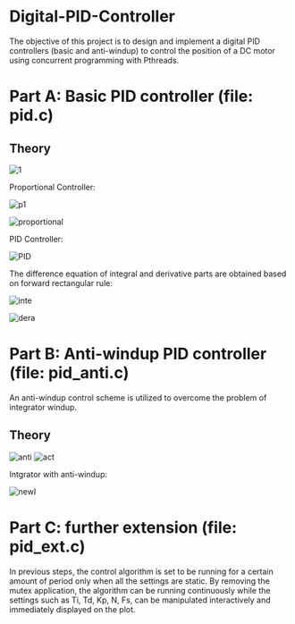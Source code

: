 # Digital-PID-Controller
The objective of this project is to design and implement a digital PID controllers (basic and anti-windup) to control the position of a DC motor using concurrent programming with Pthreads.

# Part A: Basic PID controller (file: pid.c)
## Theory

![1](https://user-images.githubusercontent.com/96636782/161468853-e82279c7-9904-4810-abe9-d00adbab3e5b.png)

Proportional Controller:

![p1](https://user-images.githubusercontent.com/96636782/161469318-e3fe02f6-a799-417c-861b-e99f76241834.png)

![proportional](https://user-images.githubusercontent.com/96636782/161469223-d74f8a6c-69f6-4990-a017-55f66c5b2e9b.png)

PID Controller:

![PID](https://user-images.githubusercontent.com/96636782/161469374-df9359ec-628d-4f4c-b459-09bc4f990db9.png)

The difference equation of integral and derivative parts are obtained based on forward rectangular rule:

![inte](https://user-images.githubusercontent.com/96636782/161469547-6fac34f8-6054-45e8-a5a1-8e6209c6e112.png)

![dera](https://user-images.githubusercontent.com/96636782/161469562-d9dccad6-b5bd-40e8-ac60-acfff5daa45b.png)

# Part B: Anti-windup PID controller (file: pid_anti.c)
An anti-windup control scheme is utilized to overcome the problem of integrator windup.
## Theory
![anti](https://user-images.githubusercontent.com/96636782/161469709-5c02b7cf-28b4-46ee-9c7d-5e99e2eb1b40.png)
![act](https://user-images.githubusercontent.com/96636782/161469791-4bb9c92e-43e2-4f47-9e0e-0a563c9e4896.png)

Intgrator with anti-windup:


![newI](https://user-images.githubusercontent.com/96636782/161469828-2bb7db00-36d7-4ee2-b936-dec9ca63ec74.png)

# Part C: further extension (file: pid_ext.c)
In previous steps, the control algorithm is set to be running for a certain amount of period only when all the settings are static. By removing the mutex application, the algorithm can be running continuously while the settings such as Ti, Td, Kp, N, Fs, can be manipulated interactively and immediately displayed on the plot.
